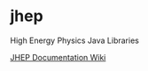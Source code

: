 # jhep
High Energy Physics Java Libraries

[JHEP Documentation Wiki](https://github.com/JeffersonLab/jhep/wiki "JHEP Wiki")
